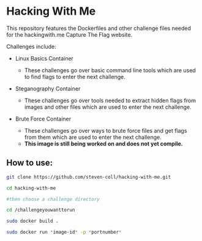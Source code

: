 # Hacking With Me

This repository features the Dockerfiles and other challenge files needed for the hackingwith.me Capture The Flag website.

Challenges include:

- Linux Basics Container
  - These challenges go over basic command line tools which are used to find flags to enter the next challenge.
  
- Steganography Container
  - These challenges go over tools needed to extract hidden flags from images and other files which are used to enter the next challenge.

- Brute Force Container
  - These challenges go over ways to brute force files and get flags from them which are used to enter the next challenge.
  - **This image is still being worked on and does not yet compile.**
  
## How to use:

````bash
git clone https://github.com/steven-coll/hacking-with-me.git

cd hacking-with-me

#then choose a challenge directory

cd /challengeyouwanttorun

sudo docker build .

sudo docker run *image-id* -p *portnumber*
````
